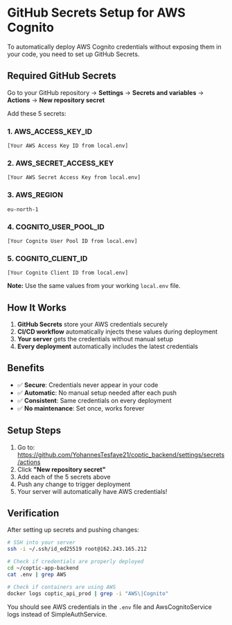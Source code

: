# GitHub Secrets Setup for AWS Cognito

To automatically deploy AWS Cognito credentials without exposing them in your code, you need to set up GitHub Secrets.

## Required GitHub Secrets

Go to your GitHub repository → **Settings** → **Secrets and variables** → **Actions** → **New repository secret**

Add these 5 secrets:

### 1. AWS_ACCESS_KEY_ID
```
[Your AWS Access Key ID from local.env]
```

### 2. AWS_SECRET_ACCESS_KEY
```
[Your AWS Secret Access Key from local.env]
```

### 3. AWS_REGION
```
eu-north-1
```

### 4. COGNITO_USER_POOL_ID
```
[Your Cognito User Pool ID from local.env]
```

### 5. COGNITO_CLIENT_ID
```
[Your Cognito Client ID from local.env]
```

**Note:** Use the same values from your working `local.env` file.

## How It Works

1. **GitHub Secrets** store your AWS credentials securely
2. **CI/CD workflow** automatically injects these values during deployment
3. **Your server** gets the credentials without manual setup
4. **Every deployment** automatically includes the latest credentials

## Benefits

- ✅ **Secure**: Credentials never appear in your code
- ✅ **Automatic**: No manual setup needed after each push
- ✅ **Consistent**: Same credentials on every deployment
- ✅ **No maintenance**: Set once, works forever

## Setup Steps

1. Go to: https://github.com/YohannesTesfaye21/coptic_backend/settings/secrets/actions
2. Click **"New repository secret"**
3. Add each of the 5 secrets above
4. Push any change to trigger deployment
5. Your server will automatically have AWS credentials!

## Verification

After setting up secrets and pushing changes:

```bash
# SSH into your server
ssh -i ~/.ssh/id_ed25519 root@162.243.165.212

# Check if credentials are properly deployed
cd ~/coptic-app-backend
cat .env | grep AWS

# Check if containers are using AWS
docker logs coptic_api_prod | grep -i "AWS\|Cognito"
```

You should see AWS credentials in the `.env` file and AwsCognitoService logs instead of SimpleAuthService.